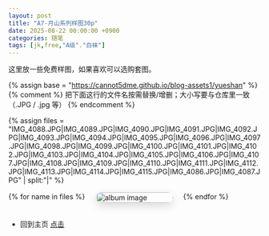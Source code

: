 ```yaml
---
layout: post
title: "A7-月山系列样图30p"
date: 2025-08-22 00:00:00 +0900
categories: 随笔
tags: [jk,free,"A级"."白袜"]
---
```


这里放一些免费样图，如果喜欢可以选购套图。

<!-- 响应式图片展示（大屏幕三张，手机一张） -->
<style>
  .gallery-responsive {
    display: grid;
    grid-template-columns: repeat(3, 1fr);
    gap: 20px;
    margin: 1rem 0 2rem;
  }
  .gallery-responsive a { 
    display:block; 
    border-radius:12px; 
    overflow:hidden; 
    box-shadow:0 6px 18px rgba(0,0,0,.15); 
  }
  .gallery-responsive img { 
    width:100%; 
    height:auto; 
    object-fit:cover;
    display:block; 
  }
  @media (max-width: 768px) {
    .gallery-responsive {
      grid-template-columns: 1fr;
    }
  }
</style>

<!-- 相册：引用外部仓库 blog-assets1/yueshan -->
<style>
  .gallery-responsive {
    display:grid; grid-template-columns:repeat(3,1fr);
    gap:20px; margin:1rem 0 2rem;
  }
  .gallery-responsive a{display:block;border-radius:12px;overflow:hidden;box-shadow:0 6px 18px rgba(0,0,0,.15)}
  .gallery-responsive img{width:100%;height:auto;object-fit:cover;display:block}
  @media (max-width:768px){.gallery-responsive{grid-template-columns:1fr}}
</style>

{% assign base = "https://cannot5dme.github.io/blog-assets1/yueshan" %}
{% comment %}
  把下面这行的文件名按需替换/增删；大小写要与仓库里一致（.JPG / .jpg 等）
{% endcomment %}

{% assign files = "IMG_4088.JPG|IMG_4089.JPG|IMG_4090.JPG|IMG_4091.JPG|IMG_4092.JPG|IMG_4093.JPG|IMG_4094.JPG|IMG_4095.JPG|IMG_4096.JPG|IMG_4097.JPG|IMG_4098.JPG|IMG_4099.JPG|IMG_4100.JPG|IMG_4101.JPG|IMG_4102.JPG|IMG_4103.JPG|IMG_4104.JPG|IMG_4105.JPG|IMG_4106.JPG|IMG_4107.JPG|IMG_4108.JPG|IMG_4109.JPG|IMG_4110.JPG|IMG_4111.JPG|IMG_4112.JPG|IMG_4113.JPG|IMG_4114.JPG|IMG_4115.JPG|IMG_4086.JPG|IMG_4087.JPG" | split:"|" %}


<div class="gallery-responsive">
  {% for name in files %}
    <a href="{{ base }}/{{ name }}" target="_blank" rel="noopener">
      <img src="{{ base }}/{{ name }}" alt="album image" loading="lazy">
    </a>
  {% endfor %}
</div>

- 回到主页 [点击](https://cannot5dme.github.io)
